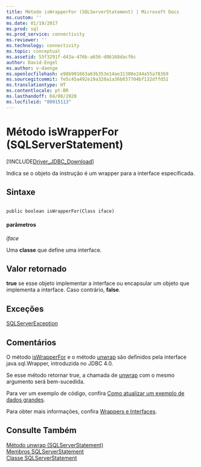 ```yaml
---
title: Método isWrapperFor (SQLServerStatement) | Microsoft Docs
ms.custom: ''
ms.date: 01/19/2017
ms.prod: sql
ms.prod_service: connectivity
ms.reviewer: ''
ms.technology: connectivity
ms.topic: conceptual
ms.assetid: 53f3291f-d43a-476b-a656-d86168dacf6c
author: David-Engel
ms.author: v-daenge
ms.openlocfilehash: e98b901663a63b353e14ae31308e244a55a78369
ms.sourcegitcommit: fe5c45a492e19a320a1a36b037704bf132dffd51
ms.translationtype: HT
ms.contentlocale: pt-BR
ms.lasthandoff: 04/08/2020
ms.locfileid: "80915113"
---
```

# <a name="iswrapperfor-method-sqlserverstatement"></a>Método isWrapperFor (SQLServerStatement)
[!INCLUDE[Driver_JDBC_Download](../../../includes/driver_jdbc_download.md)]

  Indica se o objeto da instrução é um wrapper para a interface especificada.  
  
## <a name="syntax"></a>Sintaxe  
  
```  
  
public boolean isWrapperFor(Class iface)  
```  
  
#### <a name="parameters"></a>parâmetros  
 *iface*  
  
 Uma **classe** que define uma interface.  
  
## <a name="return-value"></a>Valor retornado  
 **true** se esse objeto implementar a interface ou encapsular um objeto que implementa a interface. Caso contrário, **false**.  
  
## <a name="exceptions"></a>Exceções  
 [SQLServerException](../../../connect/jdbc/reference/sqlserverexception-class.md)  
  
## <a name="remarks"></a>Comentários  
 O método [isWrapperFor](../../../connect/jdbc/reference/iswrapperfor-method-sqlserverstatement.md) e o método [unwrap](../../../connect/jdbc/reference/unwrap-method-sqlserverstatement.md) são definidos pela interface java.sql.Wrapper, introduzida no JDBC 4.0.  
  
 Se esse método retornar true, a chamada de [unwrap](../../../connect/jdbc/reference/unwrap-method-sqlserverstatement.md) com o mesmo argumento será bem-sucedida.  
  
 Para ver um exemplo de código, confira [Como atualizar um exemplo de dados grandes](../../../connect/jdbc/updating-large-data-sample.md).  
  
 Para obter mais informações, confira [Wrappers e Interfaces](../../../connect/jdbc/wrappers-and-interfaces.md).  
  
## <a name="see-also"></a>Consulte Também  
 [Método unwrap &#40;SQLServerStatement&#41;](../../../connect/jdbc/reference/unwrap-method-sqlserverstatement.md)   
 [Membros SQLServerStatement](../../../connect/jdbc/reference/sqlserverstatement-members.md)   
 [Classe SQLServerStatement](../../../connect/jdbc/reference/sqlserverstatement-class.md)  
  
  
